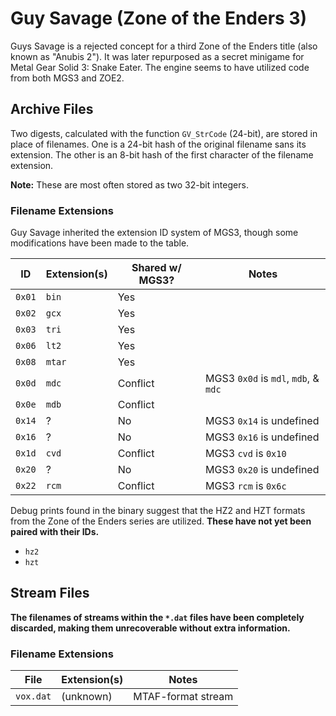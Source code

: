 
# Guy Savage (Zone of the Enders 3)

Guys Savage is a rejected concept for a third Zone of the Enders title (also known as "Anubis 2"). It was later repurposed as a secret minigame for Metal Gear Solid 3: Snake Eater. The engine seems to have utilized code from both MGS3 and ZOE2.

## Archive Files

Two digests, calculated with the function ``GV_StrCode`` (24-bit), are stored in place of filenames. One is a 24-bit hash of the original filename sans its extension. The other is an 8-bit hash of the first character of the filename extension.

**Note:** These are most often stored as two 32-bit integers.

### Filename Extensions

Guy Savage inherited the extension ID system of MGS3, though some modifications have been made to the table.

ID       | Extension(s) | Shared w/ MGS3? | Notes
-------- | ------------ | --------------- | -----
``0x01`` | ``bin``      | Yes             |
``0x02`` | ``gcx``      | Yes             |
``0x03`` | ``tri``      | Yes             |
``0x06`` | ``lt2``      | Yes             |
``0x08`` | ``mtar``     | Yes             |
``0x0d`` | ``mdc``      | Conflict        | MGS3 ``0x0d`` is ``mdl``, ``mdb``, & ``mdc``
``0x0e`` | ``mdb``      | Conflict        |
``0x14`` | ?            | No              | MGS3 ``0x14`` is undefined
``0x16`` | ?            | No              | MGS3 ``0x16`` is undefined
``0x1d`` | ``cvd``      | Conflict        | MGS3 ``cvd`` is ``0x10``
``0x20`` | ?            | No              | MGS3 ``0x20`` is undefined
``0x22`` | ``rcm``      | Conflict        | MGS3 ``rcm`` is ``0x6c``

Debug prints found in the binary suggest that the HZ2 and HZT formats from the Zone of the Enders series are utilized. **These have not yet been paired with their IDs.**

- ``hz2``
- ``hzt``

## Stream Files

**The filenames of streams within the ``*.dat`` files have been completely discarded, making them unrecoverable without extra information.**

### Filename Extensions

File        | Extension(s) | Notes
----------- | ------------ | -----
``vox.dat`` | (unknown)    | MTAF-format stream
